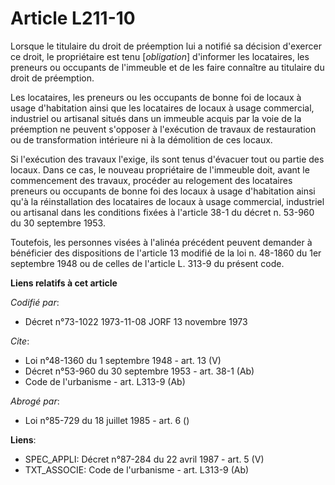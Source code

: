 # Article L211-10

Lorsque le titulaire du droit de préemption lui a notifié sa décision d'exercer ce droit, le propriétaire est tenu
[*obligation*] d'informer les locataires, les preneurs ou occupants de l'immeuble et de les faire connaître au titulaire du
droit de préemption.

Les locataires, les preneurs ou les occupants de bonne foi de locaux à usage d'habitation ainsi que les locataires de locaux
à usage commercial, industriel ou artisanal situés dans un immeuble acquis par la voie de la préemption ne peuvent s'opposer
à l'exécution de travaux de restauration ou de transformation intérieure ni à la démolition de ces locaux.

Si l'exécution des travaux l'exige, ils sont tenus d'évacuer tout ou partie des locaux. Dans ce cas, le nouveau propriétaire
de l'immeuble doit, avant le commencement des travaux, procéder au relogement des locataires preneurs ou occupants de bonne
foi des locaux à usage d'habitation ainsi qu'à la réinstallation des locataires de locaux à usage commercial, industriel ou
artisanal dans les conditions fixées à l'article 38-1 du décret n. 53-960 du 30 septembre 1953.

Toutefois, les personnes visées à l'alinéa précédent peuvent demander à bénéficier des dispositions de l'article 13 modifié
de la loi n. 48-1860 du 1er septembre 1948 ou de celles de l'article L. 313-9 du présent code.

**Liens relatifs à cet article**

_Codifié par_:

  - Décret n°73-1022 1973-11-08 JORF 13 novembre 1973

_Cite_:

  - Loi n°48-1360 du 1 septembre 1948 - art. 13 (V)
  - Décret n°53-960 du 30 septembre 1953 - art. 38-1 (Ab)
  - Code de l'urbanisme - art. L313-9 (Ab)

_Abrogé par_:

  - Loi n°85-729 du 18 juillet 1985 - art. 6 ()

**Liens**:

  - SPEC_APPLI: Décret n°87-284 du 22 avril 1987 - art. 5 (V)
  - TXT_ASSOCIE: Code de l'urbanisme - art. L313-9 (Ab)
